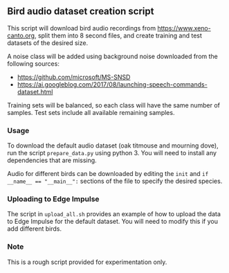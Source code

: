 ## Bird audio dataset creation script

This script will download bird audio recordings from https://www.xeno-canto.org, split them into 8 second files, and create training and test datasets of the desired size.

A noise class will be added using background noise downloaded from the following sources:

- https://github.com/microsoft/MS-SNSD
- https://ai.googleblog.com/2017/08/launching-speech-commands-dataset.html

Training sets will be balanced, so each class will have the same number of samples. Test sets include all available remaining samples.

### Usage

To download the default audio dataset (oak titmouse and mourning dove), run the script `prepare_data.py` using python 3. You will need to install any dependencies that are missing.

Audio for different birds can be downloaded by editing the `init` and `if __name__ == "__main__":` sections of the file to specify the desired species.

### Uploading to Edge Impulse

The script in `upload_all.sh` provides an example of how to upload the data to Edge Impulse for the default dataset. You will need to modify this if you add different birds.

### Note

This is a rough script provided for experimentation only.

